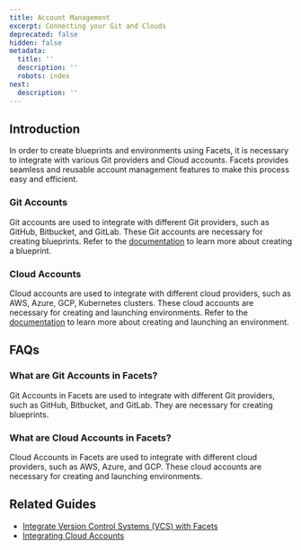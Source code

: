 ```yaml
---
title: Account Management
excerpt: Connecting your Git and Clouds
deprecated: false
hidden: false
metadata:
  title: ''
  description: ''
  robots: index
next:
  description: ''
---
```

## Introduction

In order to create blueprints and environments using Facets, it is necessary to integrate with various Git providers and Cloud accounts. Facets provides seamless and reusable account management features to make this process easy and efficient.

### Git Accounts

Git accounts are used to integrate with different Git providers, such as GitHub, Bitbucket, and GitLab. These Git accounts are necessary for creating blueprints. Refer to the [documentation](doc:create-your-first-blueprint) to learn more about creating a blueprint.

### Cloud Accounts

Cloud accounts are used to integrate with different cloud providers, such as AWS, Azure, GCP, Kubernetes clusters. These cloud accounts are necessary for creating and launching environments. Refer to the [documentation](doc:create-an-environment) to learn more about creating and launching an environment.

## FAQs

### What are Git Accounts in Facets?

Git Accounts in Facets are used to integrate with different Git providers, such as GitHub, Bitbucket, and GitLab. They are necessary for creating blueprints.

### What are Cloud Accounts in Facets?

Cloud Accounts in Facets are used to integrate with different cloud providers, such as AWS, Azure, and GCP. These cloud accounts are necessary for creating and launching environments.

## Related Guides

* [Integrate Version Control Systems (VCS) with Facets](doc:integrating-vcs-accounts)
* [Integrating Cloud Accounts](https://readme.facets.cloud/docs/integrating-cloud-accounts)
